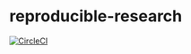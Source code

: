 # reproducible-research

[![CircleCI](https://circleci.com/gh/wyye/reproducible-research.svg?style=svg)](https://circleci.com/gh/wyye/reproducible-research)
